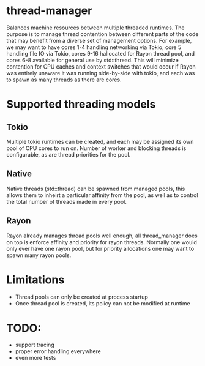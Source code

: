 # thread-manager
Balances machine resources between multiple threaded runtimes. The purpose is to manage thread contention between different parts of the code that may
benefit from a diverse set of management options. For example, we may want to have cores 1-4 handling networking via Tokio, core 5 handling file IO via Tokio, cores 9-16 hallocated for Rayon thread pool, and cores 6-8 available for general use by std::thread. This will minimize contention for CPU caches and context switches that would occur if Rayon was entirely unaware it was running side-by-side with tokio, and each was to spawn as many threads as there are cores.

# Supported threading models
## Tokio
Multiple tokio runtimes can be created, and each may be assigned its own pool of CPU cores to run on.
Number of worker and blocking threads is configurable, as are thread priorities for the pool.

## Native
Native threads (std::thread) can be spawned from managed pools, this allows them to inheirt a particular affinity from the pool, as well as to
control the total number of threads made in every pool.

## Rayon
Rayon already manages thread pools well enough, all thread_manager does on top is enforce affinity and priority for rayon threads. Normally one would only ever have one rayon pool, but for priority allocations one may want to spawn many rayon pools.

# Limitations

 * Thread pools can only be created at process startup
 * Once thread pool is created, its policy can not be modified at runtime

# TODO:

 * support tracing
 * proper error handling everywhere
 * even more tests
